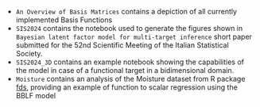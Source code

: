 - `An Overview of Basis Matrices` contains a depiction of all currently implemented Basis Functions
- `SIS2024` contains the notebook used to generate the figures shown in `Bayesian latent factor model for multi-target inference` short paper submitted for the 52nd Scientific Meeting of the Italian Statistical Society.
- `SIS2024_3D` contains an example notebook showing the capabilities of the model in case of a functional target in a bidimensional domain.
- `Moisture` contains an analysis of the Moisture dataset from R package [fds](https://cran.r-project.org/web/packages/fds/), providing an example of function to scalar regression using the BBLF model
